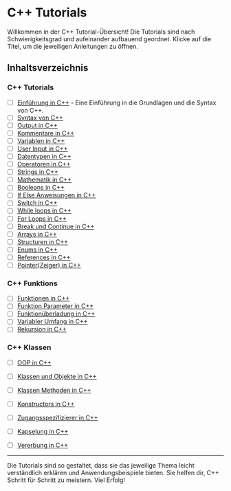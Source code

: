 # C++ Tutorials

Willkommen in der C++ Tutorial-Übersicht! Die Tutorials sind nach Schwierigkeitsgrad und aufeinander aufbauend geordnet. Klicke auf die Titel, um die jeweiligen Anleitungen zu öffnen.

## Inhaltsverzeichnis
### C++ Tutorials
- [ ] [Einführung in C++](Einführung_in_cpp.md) - Eine Einführung in die Grundlagen und die Syntax von C++.
- [ ] [Syntax von C++](Syntax.md)
- [ ] [Output in C++](Output.md)
- [ ] [Kommentare in C++](Comments.md)
- [ ] [Variablen in C++](Variablen.md)
- [ ] [User Input in C++](UserInput.md)
- [ ] [Datentypen in C++](Datatypes.md)
- [ ] [Operatoren in C++](Operators.md)
- [ ] [Strings in C++](Strings.md)
- [ ] [Mathematik in C++](Math.md)
- [ ] [Booleans in C++](Booleans.md)
- [ ] [If Else Anweisungen in C++](Conditions.md)
- [ ] [Switch in C++](Switch.md)
- [ ] [While loops in C++](Whileloop.md)
- [ ] [For Loops in C++](Forloop.md)
- [ ] [Break und Continue in C++](Breakcontinue.md)
- [ ] [Arrays in C++](Arrays.md)
- [ ] [Structuren in C++](Structures.md)
- [ ] [Enums in C++](Enums.md)
- [ ] [References in C++](References.md)
- [ ] [Pointer(Zeiger) in C++](Pointers.md)
### C++ Funktions
- [ ] [Funktionen in C++](Functions.md)
- [ ] [Funktion Parameter in C++](Funktionparameters.md)
- [ ] [Funktionüberladung in C++](Functionoverloading.md)
- [ ] [Variabler Umfang in C++](Scope.md)
- [ ] [Rekursion in C++](Recursion.md)
### C++ Klassen
- [ ] [OOP in C++](Oop.md)
- [ ] [Klassen und Objekte in C++](ClassesObjects.md)
- [ ] [Klassen Methoden in C++](Classmethods.md)
- [ ] [Konstructors in C++](Constructors.md)
- [ ] [Zugangsspezifizierer in C++](Accessspecifiers.md)
- [ ] [Kapselung in C++](Encapsulation.md)
- [ ] [Vererbung in C++](Inheritance.md)

  
---

Die Tutorials sind so gestaltet, dass sie das jeweilige Thema leicht verständlich erklären und Anwendungsbeispiele bieten. Sie helfen dir, C++ Schritt für Schritt zu meistern. Viel Erfolg!
